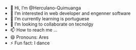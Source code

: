 - 👋 Hi, I’m @Herculano-Quimuanga
- 👀 I’m interested in web developer and engenner software
- 🌱 I’m currently learning is portuguese
- 💞️ I’m looking to collaborate on tecnolgy
- 📫 How to reach me ...
- 😄 Pronouns: Ares
- ⚡ Fun fact: I dance

<!---
Herculano-Quimuanga/Herculano-Quimuanga is a ✨ special ✨ repository because its `README.md` (this file) appears on your GitHub profile.
You can click the Preview link to take a look at your changes.
--->
